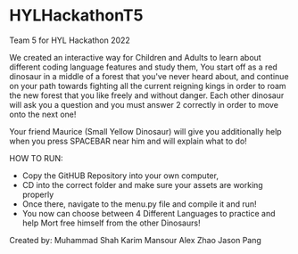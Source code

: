 # HYLHackathonT5
Team 5 for HYL Hackathon 2022

We created an interactive way for Children and Adults to learn about different coding language features and study them,
You start off as a red dinosaur in a middle of a forest that you've never heard about, and continue on your path towards fighting all the 
current reigning kings in order to roam the new forest that you like freely and without danger.
Each other dinosaur will ask you a question and you must answer 2 correctly in order to move onto the next one!

Your friend Maurice (Small Yellow Dinosaur) will give you additionally help when you press SPACEBAR near him and will explain what to do!


HOW TO RUN:
  - Copy the GitHUB Repository into your own computer,
  - CD into the correct folder and make sure your assets are working properly
  - Once there, navigate to the menu.py file and compile it and run!
  - You now can choose between 4 Different Languages to practice and help Mort free himself from the other Dinosaurs!
 
 Created by:
 Muhammad Shah
 Karim Mansour
 Alex Zhao
 Jason Pang
